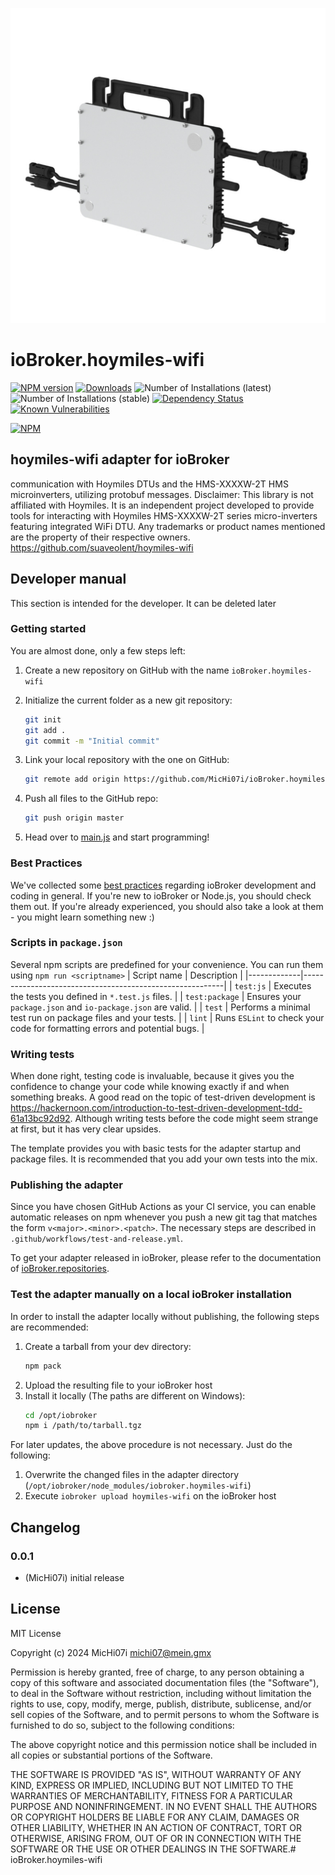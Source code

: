 ![Logo](admin/hoymiles-wifi.png)
# ioBroker.hoymiles-wifi

[![NPM version](http://img.shields.io/npm/v/iobroker.hoymiles-wifi.svg)](https://www.npmjs.com/package/iobroker.hoymiles-wifi)
[![Downloads](https://img.shields.io/npm/dm/iobroker.hoymiles-wifi.svg)](https://www.npmjs.com/package/iobroker.hoymiles-wifi)
![Number of Installations (latest)](http://iobroker.live/badges/hoymiles-wifi-installed.svg)
![Number of Installations (stable)](http://iobroker.live/badges/hoymiles-wifi-stable.svg)
[![Dependency Status](https://img.shields.io/david/MicHi07i/iobroker.hoymiles-wifi.svg)](https://david-dm.org/MicHi07i/iobroker.hoymiles-wifi)
[![Known Vulnerabilities](https://snyk.io/test/github/MicHi07i/ioBroker.hoymiles-wifi/badge.svg)](https://snyk.io/test/github/MicHi07i/ioBroker.hoymiles-wifi)

[![NPM](https://nodei.co/npm/iobroker.hoymiles-wifi.png?downloads=true)](https://nodei.co/npm/iobroker.hoymiles-wifi/)

## hoymiles-wifi adapter for ioBroker

communication with Hoymiles DTUs and the HMS-XXXXW-2T HMS microinverters, utilizing protobuf messages. Disclaimer: This library is not affiliated with Hoymiles. It is an independent project developed to provide tools for interacting with Hoymiles HMS-XXXXW-2T series micro-inverters featuring integrated WiFi DTU. Any trademarks or product names mentioned are the property of their respective owners. https://github.com/suaveolent/hoymiles-wifi

## Developer manual
This section is intended for the developer. It can be deleted later

### Getting started

You are almost done, only a few steps left:
1. Create a new repository on GitHub with the name `ioBroker.hoymiles-wifi`
1. Initialize the current folder as a new git repository:  
    ```bash
    git init
    git add .
    git commit -m "Initial commit"
    ```
1. Link your local repository with the one on GitHub:  
    ```bash
    git remote add origin https://github.com/MicHi07i/ioBroker.hoymiles-wifi
    ```

1. Push all files to the GitHub repo:  
    ```bash
    git push origin master
    ```
1. Head over to [main.js](main.js) and start programming!

### Best Practices
We've collected some [best practices](https://github.com/ioBroker/ioBroker.repositories#development-and-coding-best-practices) regarding ioBroker development and coding in general. If you're new to ioBroker or Node.js, you should
check them out. If you're already experienced, you should also take a look at them - you might learn something new :)

### Scripts in `package.json`
Several npm scripts are predefined for your convenience. You can run them using `npm run <scriptname>`
| Script name | Description                                              |
|-------------|----------------------------------------------------------|
| `test:js`   | Executes the tests you defined in `*.test.js` files.     |
| `test:package`    | Ensures your `package.json` and `io-package.json` are valid. |
| `test` | Performs a minimal test run on package files and your tests. |
| `lint` | Runs `ESLint` to check your code for formatting errors and potential bugs. |

### Writing tests
When done right, testing code is invaluable, because it gives you the 
confidence to change your code while knowing exactly if and when 
something breaks. A good read on the topic of test-driven development 
is https://hackernoon.com/introduction-to-test-driven-development-tdd-61a13bc92d92. 
Although writing tests before the code might seem strange at first, but it has very 
clear upsides.

The template provides you with basic tests for the adapter startup and package files.
It is recommended that you add your own tests into the mix.

### Publishing the adapter
Since you have chosen GitHub Actions as your CI service, you can 
enable automatic releases on npm whenever you push a new git tag that matches the form 
`v<major>.<minor>.<patch>`. The necessary steps are described in `.github/workflows/test-and-release.yml`.

To get your adapter released in ioBroker, please refer to the documentation 
of [ioBroker.repositories](https://github.com/ioBroker/ioBroker.repositories#requirements-for-adapter-to-get-added-to-the-latest-repository).

### Test the adapter manually on a local ioBroker installation
In order to install the adapter locally without publishing, the following steps are recommended:
1. Create a tarball from your dev directory:  
    ```bash
    npm pack
    ```
1. Upload the resulting file to your ioBroker host
1. Install it locally (The paths are different on Windows):
    ```bash
    cd /opt/iobroker
    npm i /path/to/tarball.tgz
    ```

For later updates, the above procedure is not necessary. Just do the following:
1. Overwrite the changed files in the adapter directory (`/opt/iobroker/node_modules/iobroker.hoymiles-wifi`)
1. Execute `iobroker upload hoymiles-wifi` on the ioBroker host

## Changelog

### 0.0.1
* (MicHi07i) initial release

## License
MIT License

Copyright (c) 2024 MicHi07i <michi07@mein.gmx>

Permission is hereby granted, free of charge, to any person obtaining a copy
of this software and associated documentation files (the "Software"), to deal
in the Software without restriction, including without limitation the rights
to use, copy, modify, merge, publish, distribute, sublicense, and/or sell
copies of the Software, and to permit persons to whom the Software is
furnished to do so, subject to the following conditions:

The above copyright notice and this permission notice shall be included in all
copies or substantial portions of the Software.

THE SOFTWARE IS PROVIDED "AS IS", WITHOUT WARRANTY OF ANY KIND, EXPRESS OR
IMPLIED, INCLUDING BUT NOT LIMITED TO THE WARRANTIES OF MERCHANTABILITY,
FITNESS FOR A PARTICULAR PURPOSE AND NONINFRINGEMENT. IN NO EVENT SHALL THE
AUTHORS OR COPYRIGHT HOLDERS BE LIABLE FOR ANY CLAIM, DAMAGES OR OTHER
LIABILITY, WHETHER IN AN ACTION OF CONTRACT, TORT OR OTHERWISE, ARISING FROM,
OUT OF OR IN CONNECTION WITH THE SOFTWARE OR THE USE OR OTHER DEALINGS IN THE
SOFTWARE.# ioBroker.hoymiles-wifi
